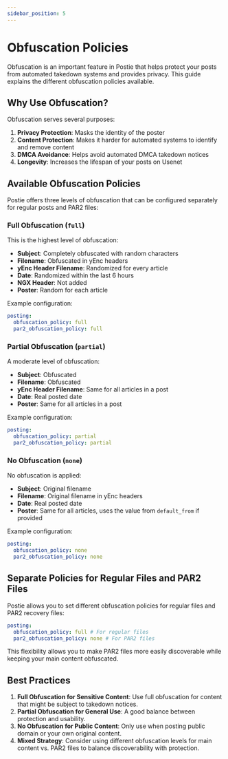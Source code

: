 ```yaml
---
sidebar_position: 5
---
```


# Obfuscation Policies

Obfuscation is an important feature in Postie that helps protect your posts from automated takedown systems and provides privacy. This guide explains the different obfuscation policies available.

## Why Use Obfuscation?

Obfuscation serves several purposes:

1. **Privacy Protection**: Masks the identity of the poster
2. **Content Protection**: Makes it harder for automated systems to identify and remove content
3. **DMCA Avoidance**: Helps avoid automated DMCA takedown notices
4. **Longevity**: Increases the lifespan of your posts on Usenet

## Available Obfuscation Policies

Postie offers three levels of obfuscation that can be configured separately for regular posts and PAR2 files:

### Full Obfuscation (`full`)

This is the highest level of obfuscation:

- **Subject**: Completely obfuscated with random characters
- **Filename**: Obfuscated in yEnc headers
- **yEnc Header Filename**: Randomized for every article
- **Date**: Randomized within the last 6 hours
- **NGX Header**: Not added
- **Poster**: Random for each article

Example configuration:

```yaml
posting:
  obfuscation_policy: full
  par2_obfuscation_policy: full
```

### Partial Obfuscation (`partial`)

A moderate level of obfuscation:

- **Subject**: Obfuscated
- **Filename**: Obfuscated
- **yEnc Header Filename**: Same for all articles in a post
- **Date**: Real posted date
- **Poster**: Same for all articles in a post

Example configuration:

```yaml
posting:
  obfuscation_policy: partial
  par2_obfuscation_policy: partial
```

### No Obfuscation (`none`)

No obfuscation is applied:

- **Subject**: Original filename
- **Filename**: Original filename in yEnc headers
- **Date**: Real posted date
- **Poster**: Same for all articles, uses the value from `default_from` if provided

Example configuration:

```yaml
posting:
  obfuscation_policy: none
  par2_obfuscation_policy: none
```

## Separate Policies for Regular Files and PAR2 Files

Postie allows you to set different obfuscation policies for regular files and PAR2 recovery files:

```yaml
posting:
  obfuscation_policy: full # For regular files
  par2_obfuscation_policy: none # For PAR2 files
```

This flexibility allows you to make PAR2 files more easily discoverable while keeping your main content obfuscated.

## Best Practices

1. **Full Obfuscation for Sensitive Content**: Use full obfuscation for content that might be subject to takedown notices.
2. **Partial Obfuscation for General Use**: A good balance between protection and usability.
3. **No Obfuscation for Public Content**: Only use when posting public domain or your own original content.
4. **Mixed Strategy**: Consider using different obfuscation levels for main content vs. PAR2 files to balance discoverability with protection.
